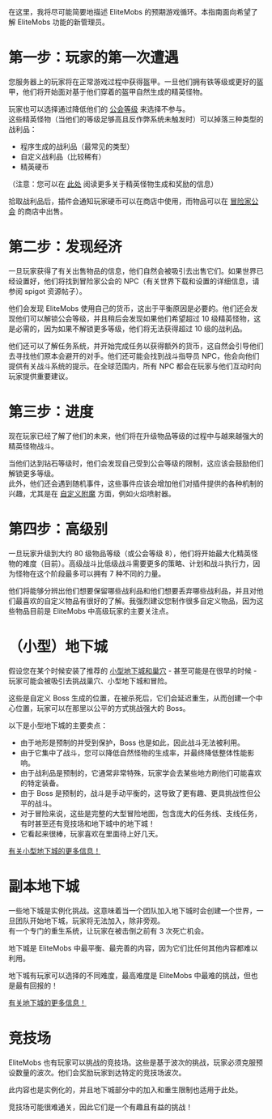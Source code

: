 在这里，我将尽可能简要地描述 EliteMobs 的预期游戏循环。本指南面向希望了解 EliteMobs 功能的新管理员。

# 第一步：玩家的第一次遭遇
您服务器上的玩家将在正常游戏过程中获得盔甲。一旦他们拥有铁等级或更好的盔甲，他们将开始面对基于他们穿着的盔甲自然生成的精英怪物。

玩家也可以选择通过降低他们的 [公会等级]($language$/elitemobs/adventurers_guild_world.md) 来选择不参与。
<br>这些精英怪物（当他们的等级足够高且反作弊系统未触发时）可以掉落三种类型的战利品：

* 程序生成的战利品（最常见的类型）
* 自定义战利品（比较稀有）
* 精英硬币

（注意：您可以在 [此处]($language$/elitemobs/spawning_tiers_loot.md) 阅读更多关于精英怪物生成和奖励的信息）

拾取战利品后，插件会通知玩家硬币可以在商店中使用，而物品可以在 [冒险家公会]($language$/elitemobs/adventurers_guild_world.md) 的商店中出售。

# 第二步：发现经济
一旦玩家获得了有关出售物品的信息，他们自然会被吸引去出售它们。如果世界已经设置好，他们将找到冒险家公会的 NPC（有关世界下载和设置的详细信息，请参阅 spigot 资源帖子）。

他们会发现 EliteMobs 使用自己的货币，这出于平衡原因是必要的。他们还会发现他们可以解锁公会等级，并且稍后会发现如果他们希望超过 10 级精英怪物，这是必需的，因为如果不解锁更多等级，他们将无法获得超过 10 级的战利品。

他们还可以了解任务系统，并开始完成任务以获得额外的货币，这自然会引导他们去寻找他们原本会避开的对手。他们还可能会找到战斗指导员 NPC，他会向他们提供有关战斗系统的提示。在全球范围内，所有 NPC 都会在玩家与他们互动时向玩家提供重要建议。

# 第三步：进度
现在玩家已经了解了他们的未来，他们将在升级物品等级的过程中与越来越强大的精英怪物战斗。

当他们达到钻石等级时，他们会发现自己受到公会等级的限制，这应该会鼓励他们解锁更多等级。
<br>此外，他们还会遇到随机事件，这些事件应该会增加他们对插件提供的各种机制的兴趣，尤其是在 [自定义附魔]($language$/elitemobs/custom_enchantments_list.md) 方面，例如火焰喷射器。

# 第四步：高级别
一旦玩家升级到大约 80 级物品等级（或公会等级 8），他们将开始最大化精英怪物的难度（目前）。高级战斗比低级战斗需要更多的策略、计划和战斗执行力，因为怪物在这个阶段最多可以拥有 7 种不同的力量。

他们将能够分辨出他们想要保留哪些战利品和他们想要丢弃哪些战利品，并且对他们最喜欢的自定义物品有很好的了解。我强烈建议您制作很多自定义物品，因为这些物品目前是 EliteMobs 中高级玩家的主要关注点。

# （小型）地下城
假设您在某个时候安装了推荐的 [小型地下城和巢穴]($language$/elitemobs/dungeons.md) - 甚至可能是在很早的时候 - 玩家可能会被吸引去挑战巢穴、小型地下城和冒险。

这些是自定义 Boss 生成的位置，在被杀死后，它们会延迟重生，从而创建一个中心位置，玩家可以在那里以公平的方式挑战强大的 Boss。

以下是小型地下城的主要卖点：

* 由于地形是预制的并受到保护，Boss 也是如此，因此战斗无法被利用。
* 由于它集中了战斗，您可以降低自然怪物的生成率，并最终降低整体性能影响。
* 由于战利品是预制的，它通常非常特殊，玩家学会去某些地方刷他们可能喜欢的特定装备。
* 由于 Boss 是预制的，战斗是手动平衡的，这导致了更有趣、更具挑战性但公平的战斗。
* 对于冒险来说，这些是完整的大型冒险地图，包含庞大的任务线、支线任务，有时甚至还有竞技场和地下城中的地下城！
* 它看起来很棒，玩家喜欢在里面待上好几天。

[有关小型地下城的更多信息！]($language$/elitemobs/dungeons.md)

# 副本地下城
一些地下城是实例化挑战。这意味着当一个团队加入地下城时会创建一个世界，一旦团队开始地下城，玩家将无法加入，除非旁观。
<br>有一个专门的重生系统，让玩家在被击倒之前有 3 次死亡机会。

地下城是 EliteMobs 中最平衡、最完善的内容，因为它们比任何其他内容都难以利用。

地下城有玩家可以选择的不同难度，最高难度是 EliteMobs 中最难的挑战，但也是最有回报的！

[有关地下城的更多信息！]($language$/elitemobs/dungeons.md)

# 竞技场
EliteMobs 也有玩家可以挑战的竞技场。这些是基于波次的挑战，玩家必须克服预设数量的波次。他们会奖励玩家到达特定的竞技场波次。

此内容也是实例化的，并且地下城部分中的加入和重生限制也适用于此处。

竞技场可能很难通关，因此它们是一个有趣且有益的挑战！


